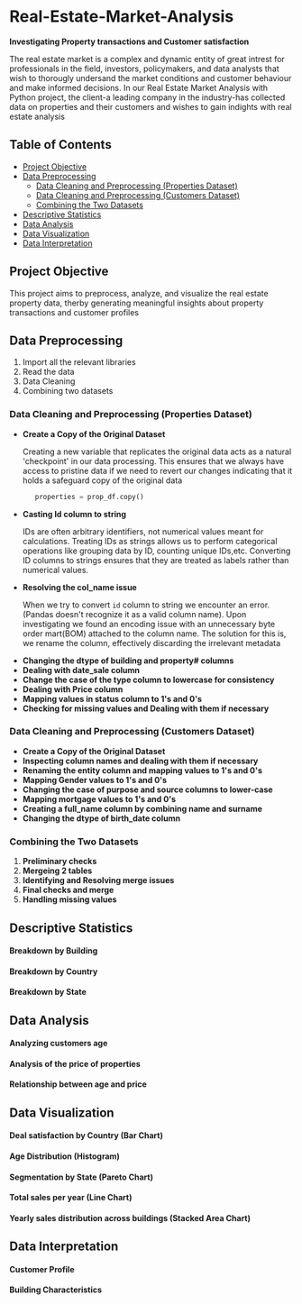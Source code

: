 # Real-Estate-Market-Analysis
**Investigating Property transactions and Customer satisfaction**

The real estate market is a complex and dynamic entity of great intrest for professionals in the field, investors, policymakers, and data analysts that wish to thorougly undersand the market conditions and customer behaviour and make informed decisions. In our Real Estate Market Analysis with Python project, the client-a leading company in the industry-has collected data on properties and their customers and wishes to gain indights with real estate analysis

## Table of Contents
- [Project Objective](#Project-Objective)
- [Data Preprocessing](#Data-Preprocessing)
  - [Data Cleaning and Preprocessing (Properties Dataset)](#Data-Cleaning-and-Preprocessing (Properties Dataset))
  - [Data Cleaning and Preprocessing (Customers Dataset)](#Data-Cleaning-and-Preprocessing (Customers Dataset))
  - [Combining the Two Datasets](#Combining-the-Two-Datasets)
- [Descriptive Statistics](#Descriptive-Statistics)
- [Data Analysis](#Data-Analysis)
- [Data Visualization](#Data-Visualization)
- [Data Interpretation](#Data-Interpretation)


## Project Objective
This project aims to preprocess, analyze, and visualize the real estate property data, therby generating meaningful insights about property transactions and customer profiles

## Data Preprocessing
1. Import all the relevant libraries
2. Read the data
3. Data Cleaning
4. Combining two datasets

### Data Cleaning and Preprocessing (Properties Dataset)
- **Create a Copy of the Original Dataset**
  
  Creating a new variable that replicates the original data acts as a natural 'checkpoint' in our data processing. This ensures that we always have access to pristine data if we need to revert our changes indicating that it holds a safeguard copy of the original data
  ```python
     properties = prop_df.copy()
  ```

- **Casting Id column to string**
  
  IDs are often arbitrary identifiers, not numerical values meant for calculations. Treating IDs as strings allows us to perform categorical operations like grouping data by ID, counting unique IDs,etc. Converting ID columns to strings ensures that they are treated as labels rather than numerical values.
  
- **Resolving the col_name issue**
  
  When we try to convert `id` column to string we encounter an error. (Pandas doesn't recognize it as a valid column name). Upon investigating we found an encoding issue with an unnecessary byte order mart(BOM) attached to the column name. The solution for this is, we rename the column, effectively discarding the irrelevant metadata

  <p align='center>
    <img src='![image](https://github.com/user-attachments/assets/a34df458-7e3c-414a-956b-bea92aa31091)
</p>
  
- **Changing the dtype of building and property# columns**
- **Dealing with date_sale column**
- **Change the case of the type column to lowercase for consistency**
- **Dealing with Price column**
- **Mapping values in status column to 1's and 0's**
- **Checking for missing values and Dealing with them if necessary**

### Data Cleaning and Preprocessing (Customers Dataset)
- **Create a Copy of the Original Dataset**
- **Inspecting column names and dealing with them if necessary**
- **Renaming the entity column and mapping values to 1's and 0's**
- **Mapping Gender values to 1's and 0's**
- **Changing the case of purpose and source columns to lower-case**
- **Mapping mortgage values to 1's and 0's**
- **Creating a full_name column by combining name and surname**
- **Changing the dtype of birth_date column**

### Combining the Two Datasets
1. **Preliminary checks**
2. **Mergeing 2 tables**
3. **Identifying and Resolving merge issues**
4. **Final checks and merge**
5. **Handling missing values**

## Descriptive Statistics
#### Breakdown by Building
#### Breakdown by Country
#### Breakdown by State

## Data Analysis
#### Analyzing customers age
#### Analysis of the price of properties
#### Relationship between age and price

## Data Visualization
#### Deal satisfaction by Country (Bar Chart)
#### Age Distribution (Histogram)
#### Segmentation by State (Pareto Chart)
#### Total sales per year (Line Chart)
#### Yearly sales distribution across buildings (Stacked Area Chart)

## Data Interpretation 
#### Customer Profile
#### Building Characteristics 

